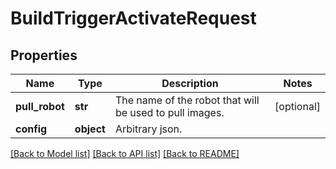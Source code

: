 # BuildTriggerActivateRequest

## Properties
Name | Type | Description | Notes
------------ | ------------- | ------------- | -------------
**pull_robot** | **str** | The name of the robot that will be used to pull images. | [optional] 
**config** | **object** | Arbitrary json. | 

[[Back to Model list]](../README.md#documentation-for-models) [[Back to API list]](../README.md#documentation-for-api-endpoints) [[Back to README]](../README.md)

